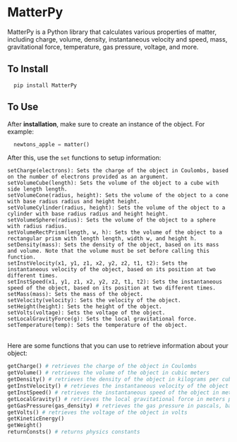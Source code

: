 # MatterPy

MatterPy is a Python library that calculates various properties of matter, including charge, volume, density, instantaneous velocity and speed, mass, gravitational force, temperature, gas pressure, voltage, and more.

## To Install

```
  pip install MatterPy
```

## To Use

After <strong>installation</strong>, make sure to create an instance of the object. For example:

```python
  newtons_apple = matter()
```
After this, use the `set` functions to setup information:

```
setCharge(electrons): Sets the charge of the object in Coulombs, based on the number of electrons provided as an argument.
setVolumeCube(length): Sets the volume of the object to a cube with side length length.
setVolumeCone(radius, height): Sets the volume of the object to a cone with base radius radius and height height.
setVolumeCylinder(radius, height): Sets the volume of the object to a cylinder with base radius radius and height height.
setVolumeSphere(radius): Sets the volume of the object to a sphere with radius radius.
setVolumeRectPrism(length, w, h): Sets the volume of the object to a rectangular prism with length length, width w, and height h.
setDensity(mass): Sets the density of the object, based on its mass and volume. Note that the volume must be set before calling this function.
setInstVelocity(x1, y1, z1, x2, y2, z2, t1, t2): Sets the instantaneous velocity of the object, based on its position at two different times.
setInstSpeed(x1, y1, z1, x2, y2, z2, t1, t2): Sets the instantaneous speed of the object, based on its position at two different times.
setMass(mass): Sets the mass of the object.
setVelocity(velocity): Sets the velocity of the object.
setHeight(height): Sets the height of the object.
setVolts(voltage): Sets the voltage of the object.
setLocalGravityForce(g): Sets the local gravitational force.
setTemperature(temp): Sets the temperature of the object.
```

<br>
Here are some functions that you can use to retrieve information about your object:

```python
getCharge() # retrieves the charge of the object in Coulombs
getVolume() # retrieves the volume of the object in cubic meters
getDensity() # retrieves the density of the object in kilograms per cubic meter
getInstVelocity() # retrieves the instantaneous velocity of the object in meters per second
getInstSpeed() # retrieves the instantaneous speed of the object in meters per second
getLocalGravity() # retrieves the local gravitational force in meters per second squared
getGasPressure(gas_density) # retrieves the gas pressure in pascals, based on the gas density and temperature
getVolts() # retrieves the voltage of the object in volts
getKineticEnergy()
getWeight()
returnConsts() # returns physics constants
```
